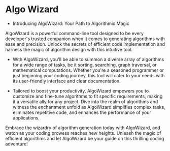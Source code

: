 # Algo Wizard
* Introducing AlgoWizard: Your Path to Algorithmic Magic

AlgoWizard is a powerful command-line tool designed to be every developer's trusted companion when it comes to generating algorithms with ease and precision. Unlock the secrets of efficient code implementation and harness the magic of algorithm design with this intuitive tool.

* With AlgoWizard, you'll be able to summon a diverse array of algorithms for a wide range of tasks, be it sorting, searching, graph traversal, or mathematical computations. Whether you're a seasoned programmer or just beginning your coding journey, this tool will cater to your needs with its user-friendly interface and clear documentation.

* Tailored to boost your productivity, AlgoWizard empowers you to customize and fine-tune algorithms to fit specific requirements, making it a versatile ally for any project. Dive into the realm of algorithms and witness the enchantment unfold as AlgoWizard simplifies complex tasks, eliminates repetitive code, and enhances the performance of your applications.

Embrace the wizardry of algorithm generation today with AlgoWizard, and watch as your coding prowess reaches new heights. Unleash the magic of efficient algorithms and let AlgoWizard be your guide on this thrilling coding adventure!




